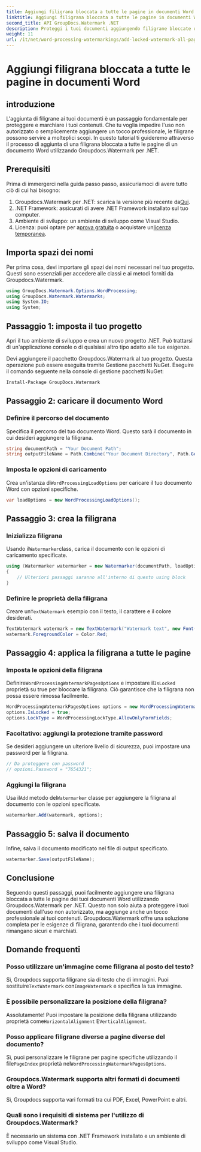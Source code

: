 ```yaml
---
title: Aggiungi filigrana bloccata a tutte le pagine in documenti Word
linktitle: Aggiungi filigrana bloccata a tutte le pagine in documenti Word
second_title: API GroupDocs.Watermark .NET
description: Proteggi i tuoi documenti aggiungendo filigrane bloccate utilizzando Groupdocs.Watermark per .NET. Segui la nostra guida passo passo per una facile implementazione.
weight: 11
url: /it/net/word-processing-watermarkings/add-locked-watermark-all-pages-word-docs/
---
```


# Aggiungi filigrana bloccata a tutte le pagine in documenti Word

## introduzione
L'aggiunta di filigrane ai tuoi documenti è un passaggio fondamentale per proteggere e marchiare i tuoi contenuti. Che tu voglia impedire l'uso non autorizzato o semplicemente aggiungere un tocco professionale, le filigrane possono servire a molteplici scopi. In questo tutorial ti guideremo attraverso il processo di aggiunta di una filigrana bloccata a tutte le pagine di un documento Word utilizzando Groupdocs.Watermark per .NET.
## Prerequisiti
Prima di immergerci nella guida passo passo, assicuriamoci di avere tutto ciò di cui hai bisogno:
1. Groupdocs.Watermark per .NET: scarica la versione più recente da[Qui](https://releases.groupdocs.com/Watermark/net/).
2. .NET Framework: assicurati di avere .NET Framework installato sul tuo computer.
3. Ambiente di sviluppo: un ambiente di sviluppo come Visual Studio.
4.  Licenza: puoi optare per a[prova gratuita](https://releases.groupdocs.com/) o acquistare un[licenza temporanea](https://purchase.groupdocs.com/temporary-license/).
## Importa spazi dei nomi
Per prima cosa, devi importare gli spazi dei nomi necessari nel tuo progetto. Questi sono essenziali per accedere alle classi e ai metodi forniti da Groupdocs.Watermark.
```csharp
using GroupDocs.Watermark.Options.WordProcessing;
using GroupDocs.Watermark.Watermarks;
using System.IO;
using System;
```
## Passaggio 1: imposta il tuo progetto

Apri il tuo ambiente di sviluppo e crea un nuovo progetto .NET. Può trattarsi di un'applicazione console o di qualsiasi altro tipo adatto alle tue esigenze.

Devi aggiungere il pacchetto Groupdocs.Watermark al tuo progetto. Questa operazione può essere eseguita tramite Gestione pacchetti NuGet. Eseguire il comando seguente nella console di gestione pacchetti NuGet:
```sh
Install-Package GroupDocs.Watermark
```
## Passaggio 2: caricare il documento Word
### Definire il percorso del documento
Specifica il percorso del tuo documento Word. Questo sarà il documento in cui desideri aggiungere la filigrana.
```csharp
string documentPath = "Your Document Path";
string outputFileName = Path.Combine("Your Document Directory", Path.GetFileName(documentPath));
```
### Imposta le opzioni di caricamento
 Crea un'istanza di`WordProcessingLoadOptions` per caricare il tuo documento Word con opzioni specifiche.
```csharp
var loadOptions = new WordProcessingLoadOptions();
```
## Passaggio 3: crea la filigrana
### Inizializza filigrana
 Usando il`Watermarker`class, carica il documento con le opzioni di caricamento specificate.
```csharp
using (Watermarker watermarker = new Watermarker(documentPath, loadOptions))
{
    // Ulteriori passaggi saranno all'interno di questo using block
}
```
### Definire le proprietà della filigrana
 Creare un`TextWatermark` esempio con il testo, il carattere e il colore desiderati.
```csharp
TextWatermark watermark = new TextWatermark("Watermark text", new Font("Arial", 19));
watermark.ForegroundColor = Color.Red;
```
## Passaggio 4: applica la filigrana a tutte le pagine
### Imposta le opzioni della filigrana
 Definire`WordProcessingWatermarkPagesOptions` e impostare il`IsLocked` proprietà su true per bloccare la filigrana. Ciò garantisce che la filigrana non possa essere rimossa facilmente.
```csharp
WordProcessingWatermarkPagesOptions options = new WordProcessingWatermarkPagesOptions();
options.IsLocked = true;
options.LockType = WordProcessingLockType.AllowOnlyFormFields;
```
### Facoltativo: aggiungi la protezione tramite password
Se desideri aggiungere un ulteriore livello di sicurezza, puoi impostare una password per la filigrana.
```csharp
// Da proteggere con password
// opzioni.Password = "7654321";
```
### Aggiungi la filigrana
 Usa il`Add` metodo del`Watermarker` classe per aggiungere la filigrana al documento con le opzioni specificate.
```csharp
watermarker.Add(watermark, options);
```
## Passaggio 5: salva il documento
Infine, salva il documento modificato nel file di output specificato.
```csharp
watermarker.Save(outputFileName);
```

## Conclusione
Seguendo questi passaggi, puoi facilmente aggiungere una filigrana bloccata a tutte le pagine dei tuoi documenti Word utilizzando Groupdocs.Watermark per .NET. Questo non solo aiuta a proteggere i tuoi documenti dall'uso non autorizzato, ma aggiunge anche un tocco professionale ai tuoi contenuti. Groupdocs.Watermark offre una soluzione completa per le esigenze di filigrana, garantendo che i tuoi documenti rimangano sicuri e marchiati.
## Domande frequenti
### Posso utilizzare un'immagine come filigrana al posto del testo?
 Sì, Groupdocs supporta filigrane sia di testo che di immagini. Puoi sostituire`TextWatermark` con`ImageWatermark` e specifica la tua immagine.
### È possibile personalizzare la posizione della filigrana?
 Assolutamente! Puoi impostare la posizione della filigrana utilizzando proprietà come`HorizontalAlignment` E`VerticalAlignment`.
### Posso applicare filigrane diverse a pagine diverse del documento?
 Sì, puoi personalizzare le filigrane per pagine specifiche utilizzando il file`PageIndex` proprietà nel`WordProcessingWatermarkPagesOptions`.
### Groupdocs.Watermark supporta altri formati di documenti oltre a Word?
Sì, Groupdocs supporta vari formati tra cui PDF, Excel, PowerPoint e altri.
### Quali sono i requisiti di sistema per l'utilizzo di Groupdocs.Watermark?
È necessario un sistema con .NET Framework installato e un ambiente di sviluppo come Visual Studio.